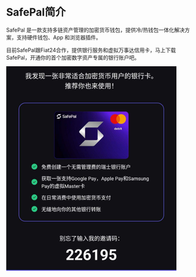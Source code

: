 #                        SafePal简介

SafePal 是一款支持多链资产管理的加密货币钱包，提供冷/热钱包一体化解决方案，支持硬件钱包、App 和浏览器插件。

目前SafePal跟Fiat24合作，提供银行服务和虚拟万事达信用卡，马上下载SafePal，开通你的首个加密数字资产专属的银行账户吧。

![invitecode](https://raw.githubusercontent.com/vpsdawanjia/image-hosting/main/image/invitecode.png)
